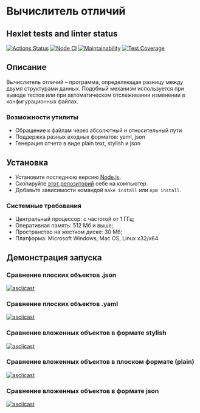 # Вычислитель отличий

## Hexlet tests and linter status

[![Actions Status](https://github.com/MussonTMN/frontend-project-46/workflows/hexlet-check/badge.svg)](https://github.com/MussonTMN/frontend-project-46/actions)
[![Node CI](https://github.com/MussonTMN/frontend-project-46/actions/workflows/node-ci.yml/badge.svg?event=push)](https://github.com/MussonTMN/frontend-project-46/actions/workflows/node-ci.yml)
[![Maintainability](https://api.codeclimate.com/v1/badges/e6bc3771cdaec0d60c0d/maintainability)](https://codeclimate.com/github/MussonTMN/frontend-project-46/maintainability)
[![Test Coverage](https://api.codeclimate.com/v1/badges/e6bc3771cdaec0d60c0d/test_coverage)](https://codeclimate.com/github/MussonTMN/frontend-project-46/test_coverage)

## Описание

Вычислитель отличий – программа, определяющая разницу между двумя структурами данных. Подобный механизм используется при выводе тестов или при автоматическом отслеживании изменении в конфигурационных файлах.

### Возможности утилиты

* Обращение к файлам через абсолютный и относительный пути
* Поддержка разных входных форматов: yaml, json
* Генерация отчета в виде plain text, stylish и json

## Установка

* Установите последнюю версию [Node.js](https://nodejs.org/en/download/).
* Скопируйте [этот репозиторий](https://github.com/MussonTMN/frontend-project-46) себе на компьютер.
* Добавьте зависимости командой ``make install`` или ``npm install``.

### Системные требования

* Центральный процессор: с частотой от 1 ГГц;
* Оперативная память: 512 Мб и выше;
* Пространство на жестком диске: 30 Мб;
* Платформа: Microsoft Windows, Mac OS, Linux x32/x64.

## Демонстрация запуска

### Cравнение плоских объектов .json

[![asciicast](https://asciinema.org/a/W0VUtFTdfNTOxpOgkIPTggNt3.svg)](https://asciinema.org/a/W0VUtFTdfNTOxpOgkIPTggNt3)

### Cравнение плоских объектов .yaml

[![asciicast](https://asciinema.org/a/eHKdXUUOyoA3TTSFJAk05gUxI.svg)](https://asciinema.org/a/eHKdXUUOyoA3TTSFJAk05gUxI)

### Cравнение вложенных объектов в формате stylish

[![asciicast](https://asciinema.org/a/5gSZl7g0B4B0YLzzMkIYbGNFk.svg)](https://asciinema.org/a/5gSZl7g0B4B0YLzzMkIYbGNFk)

### Cравнение вложенных объектов в плоском формате (plain)

[![asciicast](https://asciinema.org/a/pGKlC6CvhRftqRGNzS0zuflKc.svg)](https://asciinema.org/a/pGKlC6CvhRftqRGNzS0zuflKc)

### Cравнение вложенных объектов в формате json

[![asciicast](https://asciinema.org/a/IWrBbZAiMzgDiPVeHfzC06YVo.svg)](https://asciinema.org/a/IWrBbZAiMzgDiPVeHfzC06YVo)
